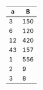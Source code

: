 |  a |  B  |
|----|----|
| 3  | 150 |
| 6  | 120 |
| 12 | 420|
| 43 | 157 |
| 1  | 556|
| 2  |  9 |
| 3  |  8 |
